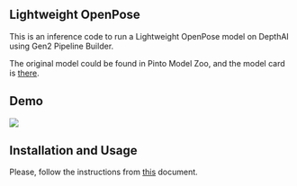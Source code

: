## Lightweight OpenPose

This is an inference code to run a Lightweight OpenPose model on DepthAI using Gen2 Pipeline Builder.

The original model could be found in Pinto Model Zoo, and the model card is [there](https://github.com/PINTO0309/MobileNetV2-PoseEstimation).

## Demo

![](demo.gif)

## Installation and Usage

Please, follow the instructions from [this](../docs/INSTALLATION_USAGE_GUIDE.md) document.
